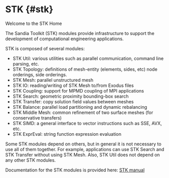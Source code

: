 # STK {#stk}

Welcome to the STK Home

The Sandia Toolkit (STK) modules provide infrastructure to support the development of computational engineering applications.

STK is composed of several modules:

- STK Util: various utilities such as parallel communication, command line parsing, etc.
- STK Topology: definitions of mesh-entity (elements, sides, etc) node orderings, side orderings.
- STK Mesh: parallel unstructured mesh
- STK IO: reading/writing of STK Mesh to/from Exodus files
- STK Coupling: support for MPMD coupling of MPI applications
- STK Search: geometric proximity bounding-box search
- STK Transfer: copy solution field values between meshes
- STK Balance: parallel load partitioning and dynamic rebalancing
- STK Middle Mesh: common refinement of two surface meshes (for conservative transfers)
- STK SIMD: a general interface to vector instructions such as SSE, AVX, etc.
- STK ExprEval: string function expression evaluation

Some STK modules depend on others, but in general it is not necessary to use all of them together. For example, applications can use STK Search and STK Transfer without using STK Mesh. Also, STK Util does not depend on any other STK modules.

Documentation for the STK modules is provided here: [STK manual](https://trilinos.github.io/pages/packages/mpi_x/stk/STKManual_2024-07-12-final.pdf)
